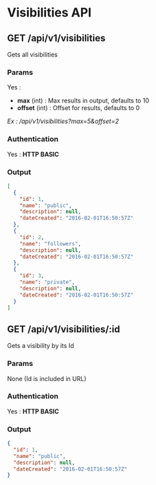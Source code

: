 # Visibilities API

<a name="index"></a>
## GET /api/v1/visibilities
Gets all visibilities
### Params
Yes :
 * **max** (int) : Max results in output, defaults to 10
 * **offset** (int) : Offset for results, defaults to 0

*Ex : /api/v1/visibilities?max=5&offset=2*
### Authentication
Yes : **HTTP BASIC**
### Output
```json
[
  {
    "id": 1,
    "name": "public",
    "description": null,
    "dateCreated": "2016-02-01T16:50:57Z"
  },
  {
    "id": 2,
    "name": "followers",
    "description": null,
    "dateCreated": "2016-02-01T16:50:57Z"
  },
  {
    "id": 3,
    "name": "private",
    "description": null,
    "dateCreated": "2016-02-01T16:50:57Z"
  }
]
```
<a name="show"></a>
## GET /api/v1/visibilities/:id
Gets a visibility by its Id
### Params
None (Id is included in URL)
### Authentication
Yes : **HTTP BASIC**
### Output
```json
{
  "id": 1,
  "name": "public",
  "description": null,
  "dateCreated": "2016-02-01T16:50:57Z"
}
```
